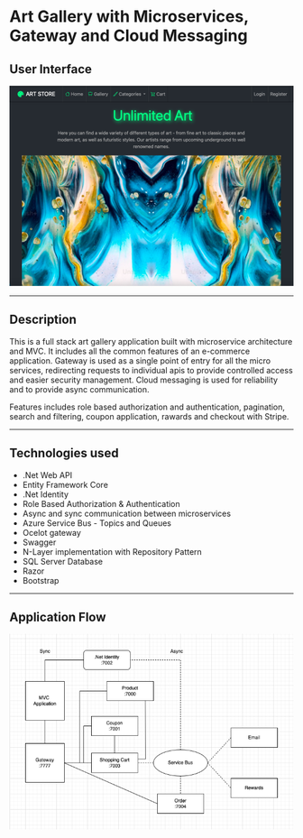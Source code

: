 
# Art Gallery with Microservices, Gateway and Cloud Messaging

## User Interface

![User Interface](user-interface.png)

---

## Description

This is a full stack art gallery application built with microservice architecture and MVC. It includes all the common features of an e-commerce application. Gateway is used as a single point of entry for all the micro services, redirecting requests to individual apis to provide controlled access and easier security management. Cloud messaging is used for reliability and to provide async communication. 

Features includes role based authorization and authentication, pagination, search and filtering, coupon application, rawards and checkout with Stripe.

---

## Technologies used

- .Net Web API
- Entity Framework Core 
- .Net Identity
- Role Based Authorization & Authentication
- Async and sync communication between microservices
- Azure Service Bus - Topics and Queues
- Ocelot gateway
- Swagger 
- N-Layer implementation with Repository Pattern
- SQL Server Database
- Razor
- Bootstrap 

---

## Application Flow

![Flow chart](flow.png)

